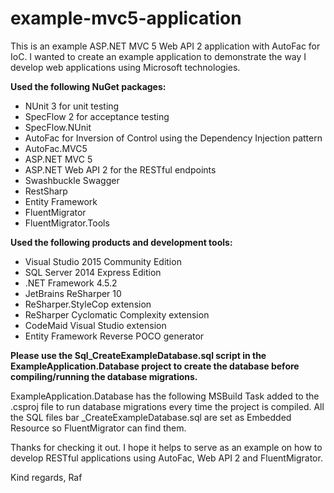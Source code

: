 # example-mvc5-application
This is an example ASP.NET MVC 5 Web API 2 application with AutoFac for IoC. I wanted to create an example application to demonstrate the way I develop web applications using Microsoft technologies.

**Used the following NuGet packages:**

- NUnit 3 for unit testing
- SpecFlow 2 for acceptance testing
- SpecFlow.NUnit
- AutoFac for Inversion of Control using the Dependency Injection pattern
- AutoFac.MVC5
- ASP.NET MVC 5
- ASP.NET Web API 2 for the RESTful endpoints
- Swashbuckle Swagger
- RestSharp
- Entity Framework
- FluentMigrator
- FluentMigrator.Tools

**Used the following products and development tools:**

- Visual Studio 2015 Community Edition
- SQL Server 2014 Express Edition
- .NET Framework 4.5.2
- JetBrains ReSharper 10
- ReSharper.StyleCop extension
- ReSharper Cyclomatic Complexity extension
- CodeMaid Visual Studio extension
- Entity Framework Reverse POCO generator

**Please use the Sql\_CreateExampleDatabase.sql script in the ExampleApplication.Database project to create the database before compiling/running the database migrations.**

ExampleApplication.Database has the following MSBuild Task added to the .csproj file to run database migrations every time the project is compiled. All the SQL files bar _CreateExampleDatabase.sql are set as Embedded Resource so FluentMigrator can find them.

<UsingTask TaskName="FluentMigrator.MSBuild.Migrate" AssemblyFile="..\packages\FluentMigrator.Tools.1.6.1\tools\AnyCPU\40\FluentMigrator.MSBuild.dll" />
  <Target Name="AfterBuild">
    <Migrate Database="SqlServer2014" Connection="ExampleDatabase" Target=".\bin\ExampleApplication.Database.dll">
    </Migrate>
  </Target>

Thanks for checking it out. I hope it helps to serve as an example on how to develop RESTful applications using AutoFac, Web API 2 and FluentMigrator.

Kind regards,
Raf

